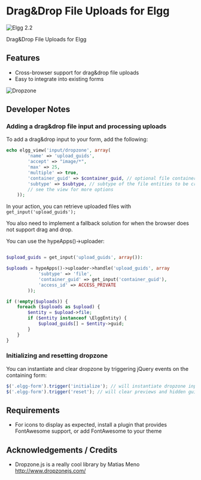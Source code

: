 Drag&Drop File Uploads for Elgg
===============================
![Elgg 2.2](https://img.shields.io/badge/Elgg-2.2.x-orange.svg?style=flat-square)

Drag&Drop File Uploads for Elgg

## Features

* Cross-browser support for drag&drop file uploads
* Easy to integrate into existing forms

![Dropzone](https://raw.github.com/hypeJunction/hypeDropzone/master/screenshots/dropzone_updated.png "Dropzone")

## Developer Notes

### Adding a drag&drop file input and processing uploads

To add a drag&drop input to your form, add the following:

```php
echo elgg_view('input/dropzone', array(
		'name' => 'upload_guids',
		'accept' => "image/*",
		'max' => 25,
		'multiple' => true,
		'container_guid' => $container_guid, // optional file container
		'subtype' => $subtype, // subtype of the file entities to be created
		// see the view for more options
	));
```

In your action, you can retrieve uploaded files with ```get_input('upload_guids');```

You also need to implement a fallback solution for when the browser does not support
drag and drop.

You can use the hypeApps()->uploader:

```php

$upload_guids = get_input('upload_guids', array()):

$uploads = hypeApps()->uploader->handle('upload_guids', array
			'subtype' => 'file',
			'container_guid' => get_input('container_guid'),
			'access_id' => ACCESS_PRIVATE
		));

if (!empty($uploads)) {
	foreach ($uploads as $upload) {
		$entity = $upload->file;
		if ($entity instanceof \ElggEntity) {
			$upload_guids[] = $entity->guid;
		}
	}
}
```

### Initializing and resetting dropzone

You can instantiate and clear dropzone by triggering jQuery events on the containing form:

```js
$('.elgg-form').trigger('initialize'); // will instantiate dropzone inputs contained within the form
$('.elgg-form').trigger('reset'); // will clear previews and hidden guid inputs
```

## Requirements

* For icons to display as expected, install a plugin that provides FontAwesome support, or add FontAwesome to your theme


## Acknowledgements / Credits

* Dropzone.js is a really cool library by Matias Meno
http://www.dropzonejs.com/
